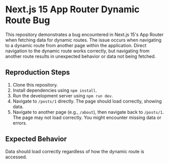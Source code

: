 # Next.js 15 App Router Dynamic Route Bug

This repository demonstrates a bug encountered in Next.js 15's App Router when fetching data for dynamic routes.  The issue occurs when navigating to a dynamic route from another page within the application.  Direct navigation to the dynamic route works correctly, but navigating from another route results in unexpected behavior or data not being fetched.

## Reproduction Steps

1. Clone this repository.
2. Install dependencies using `npm install`.
3. Run the development server using `npm run dev`.
4. Navigate to `/posts/1` directly.  The page should load correctly, showing data.
5. Navigate to another page (e.g., `/about`), then navigate back to `/posts/1`. The page may not load correctly.  You might encounter missing data or errors.

## Expected Behavior

Data should load correctly regardless of how the dynamic route is accessed.